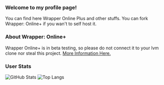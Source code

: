 ### Welcome to my profile page!
You can find here Wrapper Online Plus and other stuffs. You can fork Wrapper: Online+ if you wan't to self host it.

### About Wrapper: Online+
Wrapper Online+ is in beta testing, so please do not connect it to your lvm clone nor steal this project. [More Information Here.](https://zyrusplaysanimations.github.io/Wrapper-Online_Plus-Announcement/)

### User Stats
![GitHub Stats](https://github-readme-stats.vercel.app/api?username=ZyrusplaysAnimations&theme=dark&show_icons=true)
![Top Langs](https://github-readme-stats.vercel.app/api/top-langs/?username=ZyrusplaysAnimations&theme=dark)
